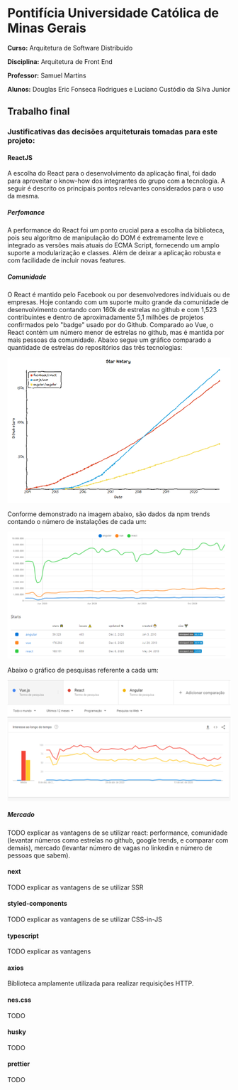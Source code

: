 # Pontifícia Universidade Católica de Minas Gerais

**Curso:** Arquitetura de Software Distribuído

**Disciplina:** Arquitetura de Front End

**Professor:** Samuel Martins

**Alunos:** Douglas Eric Fonseca Rodrigues e Luciano Custódio da Silva Junior

## Trabalho final

### Justificativas das decisões arquiteturais tomadas para este projeto:

#### ReactJS

A escolha do React para o desenvolvimento da aplicação final, foi dado para aproveitar o know-how dos integrantes do grupo com a tecnologia. A seguir é descrito os principais pontos relevantes considerados para o uso da mesma.

##### Perfomance

A performance do React foi um ponto crucial para a escolha da biblioteca, pois seu algoritmo de manipulação do DOM é extremamente leve e integrado as versões mais atuais do ECMA Script, fornecendo um amplo suporte a modularização e classes. Além de deixar a aplicação robusta e com facilidade de incluir novas features.

##### Comunidade

O React é mantido pelo Facebook ou por desenvolvedores individuais ou de empresas. Hoje contando com um suporte muito grande da comunidade de desenvolvimento contando com 160k de estrelas no github e com 1,523 contribuintes e dentro de aproximadamente 5,1 milhões de projetos confirmados pelo "badge" usado por do Github. Comparado ao Vue, o React contém um número menor de estrelas no github, mas é mantida por mais pessoas da comunidade. Abaixo segue um gráfico comparado a quantidade de estrelas do repositórios das três tecnologias:

![Github Stars](https://github.com/dougefr/afe-trabalho-final/blob/master/images/starsGit.png?raw=true)

Conforme demonstrado na imagem abaixo, são dados da npm trends contando o número de instalações de cada um:

![NPM Trends](https://github.com/dougefr/afe-trabalho-final/blob/master/images/npmTrends.png?raw=true)

Abaixo o gráfico de pesquisas referente a cada um:

![Google Trends](https://github.com/dougefr/afe-trabalho-final/blob/master/images/googleTrends.png?raw=true)

##### Mercado

TODO explicar as vantagens de se utilizar react: performance, comunidade (levantar números como estrelas no github, google trends, e comparar com demais), mercado (levantar número de vagas no linkedin e número de pessoas que sabem).

#### next

TODO explicar as vantagens de se utilizar SSR

#### styled-components

TODO explicar as vantagens de se utilizar CSS-in-JS

#### typescript

TODO explicar as vantagens

#### axios

Biblioteca amplamente utilizada para realizar requisições HTTP.

#### nes.css

TODO

#### husky

TODO

#### prettier

TODO
